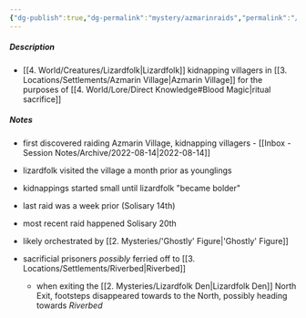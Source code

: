 ```yaml
---
{"dg-publish":true,"dg-permalink":"mystery/azmarinraids","permalink":"/mystery/azmarinraids/"}
---
```


##### Description
- [[4. World/Creatures/Lizardfolk\|Lizardfolk]] kidnapping villagers in [[3. Locations/Settlements/Azmarin Village\|Azmarin Village]] for the purposes of [[4. World/Lore/Direct Knowledge#Blood Magic\|ritual sacrifice]]

##### Notes
- first discovered raiding Azmarin Village, kidnapping villagers - [[Inbox - Session Notes/Archive/2022-08-14\|2022-08-14]]
- lizardfolk visited the village a month prior as younglings
- kidnappings started small until lizardfolk "became bolder"
- last raid was a week prior (Solisary 14th)
- most recent raid happened Solisary 20th
- likely orchestrated by [[2. Mysteries/'Ghostly' Figure\|'Ghostly' Figure]]

- sacrificial prisoners *possibly* ferried off to [[3. Locations/Settlements/Riverbed\|Riverbed]]
	- when exiting the [[2. Mysteries/Lizardfolk Den\|Lizardfolk Den]] North Exit, footsteps disappeared towards to the North, possibly heading towards *Riverbed*